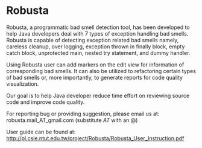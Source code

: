 Robusta
=======

Robusta, a programmatic bad smell detection tool, has been developed to help Java developers deal with 7 types of exception handling bad smells. Robusta is capable of detecting exception related bad smells namely, careless cleanup, over logging, exception thrown in finally block, empty catch block, unprotected main, nested try statement, and dummy handler.

Using Robusta user can add markers on the edit view for information of corresponding bad smells. It can also be utilized to refactoring certain types of bad smells or, more importantly, to generate reports for code quality visualization.

Our goal is to help Java developer reduce time effort on reviewing source code and improve code quality.

For reporting bug or providing suggestion, please email us at:
robusta.mail_AT_gmail.com (substitute _AT_ with an @)

User guide can be found at:
http://pl.csie.ntut.edu.tw/project/Robusta/Robusta_User_Instruction.pdf
